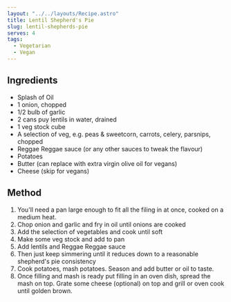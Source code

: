 ```yaml
---
layout: "../../layouts/Recipe.astro"
title: Lentil Shepherd's Pie
slug: lentil-shepherds-pie
serves: 4
tags:
  - Vegetarian
  - Vegan
---
```


## Ingredients

- Splash of Oil
- 1 onion, chopped
- 1/2 bulb of garlic
- 2 cans puy lentils in water, drained
- 1 veg stock cube
- A selection of veg, e.g. peas & sweetcorn, carrots, celery, parsnips, chopped
- Reggae Reggae sauce (or any other sauces to tweak the flavour)
- Potatoes
- Butter (can replace with extra virgin olive oil for vegans)
- Cheese (skip for vegans)

## Method

1. You'll need a pan large enough to fit all the filing in at once, cooked on a medium heat.
1. Chop onion and garlic and fry in oil until onions are cooked
1. Add the selection of vegetables and cook until soft
1. Make some veg stock and add to pan
1. Add lentils and Reggae Reggae sauce
1. Then just keep simmering until it reduces down to a reasonable shepherd's pie consistency
1. Cook potatoes, mash potatoes. Season and add butter or oil to taste.
1. Once filling and mash is ready put filling in an oven dish, spread the mash on top. Grate some cheese (optional) on top and grill or oven cook until golden brown.
